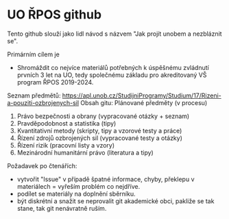 # UO ŘPOS github
Tento github slouží jako lidl návod s názvem "Jak projít unobem a nezbláznit se".

Primárním cílem je
- Shromáždit co nejvíce materiálů potřebných k úspěšnému zvládnutí prvních 3 let na UO, tedy společnému základu pro akreditovaný VŠ program ŘPOS 2019-2024.

Seznam předmětů:
https://apl.unob.cz/StudijniProgramy/Studium/17/Rizeni-a-pouziti-ozbrojenych-sil
Obsah gitu:
Plánované předměty (v procesu)
1. Právo bezpečnosti a obrany (vypracované otázky + seznam)
2. Pravděpodobnost a statistika (tipy)
3. Kvantitativní metody (skripty, tipy a vzorové testy a práce)
4. Řízení zdrojů ozbrojených sil (vypracované testy a otázky)
5. Řízení rizik (pracovní listy a vzory)
6. Mezinárodní humanitární právo (literatura a tipy)

Požadavek po čtenářích:
- vytvořit "Issue" v případě špatné informace, chyby, překlepu v materiálech = vyřeším problém co nejdříve.
- podílet se materiály na doplnění sběrníku.
- být diskrétní a snažit se neprovalit git akademické obci, pakliže se tak stane, tak git nenávratně ruším.
